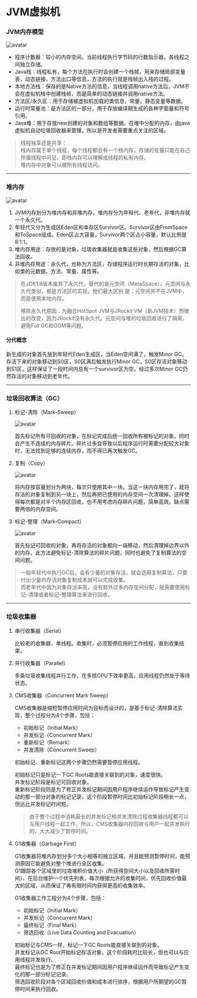 # JVM虚拟机

### JVM内存模型
![avatar](/img/java-guide/jvm/jvm.png)
* 程序计数器：较小的内存空间，当前线程执行字节码的行数指示器，各线程之间独立存储。
* Java栈：线程私有，每个方法在执行时会创建一个栈帧，用来存储局部变量表，动态链接，方法出口等信息，方法的执行就是栈帧出入栈的过程。
* 本地方法栈：保存的是Native方法的信息，当线程调用native方法后，JVM不会在虚拟机栈中创建栈帧，而是简单的动态链接并调用native方法。
* 方法区/永久区：用于存储被虚拟机加载的类信息，常量，静态变量等数据。
* 运行时常量池：是方法区的一部分，用于存放编译期生成的各种字面量和符号引用。
* Java堆：用于存放new创建的对象和数组等数据。在堆中分配的内存，由java虚拟机自动垃圾回收器来管理，所以是开发者需要重点关注的区域。

> 线程独享还是共享：<br/>
> 栈内存属于单个线程，每个线程都会有一个栈内存，存储的变量只能在自己所属线程中可见，即栈内存可以理解成线程的私有内存。<br/>
> 堆内存中对象可以被所有线程访问。

***
### 堆内存
![avatar](/img/java-guide/jvm/heap.png)
1. JVM内存划分为堆内存和非堆内存，堆内存分为年轻代、老年代，非堆内存就一个永久代。
2. 年轻代又分为生成区Eden区和幸存区Survivor区。Survivor区由FromSpace和ToSpace组成。Eden区占大容量，Survivor两个区占小容量，默认比例是8:1:1。
3. 堆内存用途：存放的是对象，垃圾收集器就是收集这些对象，然后根据GC算法回收。
4. 非堆内存用途：永久代，也称为方法区，存储程序运行时长期存活的对象，比如类的元数据、方法、常量、属性等。
> 在JDK1.8版本废弃了永久代，替代的是元空间（MetaSpace），元空间与永久代类似，都是方法区的实现，他们最大区别
> 是：元空间并不在JVM中，而是使用本地内存。
>
> 移除永久代原因：为融合HotSpot JVM与JRockit VM（新JVM技术）而做出的改变，因为JRockit没有永久代。元空间与堆的垃圾回收进行了隔离，避免Full GC和OOM等问题。

#### 分代概念
新生成的对象首先放到年轻代Eden生成区，当Eden空间满了，触发Minor GC。<br/>
存活下来的对象移动到S0区，S0区满后触发执行Minor GC，S0区存活对象移动到S1区，这样保证了一段时间内总有一个survivor区为空。经过多次Minor GC仍然存活的对象移动到老年代。

***
### 垃圾回收算法（GC）

1. 标记-清除（Mark-Sweep）

    ![avatar](/img/java-guide/jvm/1.png)

    首先标记所有可回收的对象，在标记完成后统一回收所有被标记的对象。同时会产生不连续的内存碎片。碎片过多会导致以后程序运行时需要分配较大对象时，无法找到足够的连续内存，而不得已再次触发GC。

2. 复制（Copy）
    
    ![avatar](/img/java-guide/jvm/2.png)
    
    将内存按容量划分为两块，每次只使用其中一块。当这一块内存用完了，就将存活的对象复制到另一块上，然后再把已使用的内存空间一次清理掉。这样使得每次都是对半个内存区回收，也不用考虑内存碎片问题，简单高效。缺点需要两倍的内存空间。

3. 标记-整理（Mark-Compact）
    
    ![avatar](/img/java-guide/jvm/3.png)
    
    首先标记可回收的对象，再将存活的对象都向一端移动，然后清理掉边界以外的内存。此方法避免标记-清除算法的碎片问题，同时也避免了复制算法的空间问题。
    
> 一般年轻代中执行GC后，会有少量的对象存活，就会选用复制算法，只要付出少量的存活对象复制成本就可以完成收集。<br/>
> 而老年代中因为对象存活率高，没有额外过多内存空间分配，就需要使用标记-清理或者标记-整理算法来进行回收。

***
### 垃圾收集器
1. 串行收集器（Serial）

    比较老的收集器，单线程。收集时，必须暂停应用的工作线程，直到收集结束。
2. 并行收集器（Parallel）
    
    多条垃圾收集线程并行工作，在多核CPU下效率更高，应用线程仍然处于等待状态。
3. CMS收集器（Concurrent Mark Sweep）

    CMS收集器是缩短暂停应用时间为目标而设计的，是基于标记-清除算法实现，整个过程分为4个步骤，包括：
    * 初始标记（Initial Mark）
    * 并发标记（Concurrent Mark）
    * 重新标记（Remark）
    * 并发清除（Concurrent Sweep）
    
    初始标记、重新标记这两个步骤仍然需要暂停应用线程。<br/>
    
    初始标记只是标记一下GC Roots能直接关联到的对象，速度很快。<br/>
    并发标记阶段是标记可回收对象。<br/>
    重新标记阶段则是为了修正并发标记期间因用户程序继续运作导致标记产生变动的那一部分对象的标记记录，这个阶段暂停时间比初始标记阶段稍长一点，但远比并发标记时间短。<br/>
    
    > 由于整个过程中消耗最长的并发标记和并发清除过程收集器线程都可以与用户线程一起工作，所以，CMS收集器内存回收与用户一起并发执行的，大大减少了暂停时间。
4. G1收集器（Garbage First）

    G1收集器将堆内存划分多个大小相等的独立区域，并且能预测暂停时间，能预测原因它能避免对整个堆进行全区收集。<br/>
    G1跟踪各个区域里的垃圾堆积价值大小（所获得空间大小以及回收所需时间），在后台维护一个优先列表，每次根据允许的收集时间，优先回收价值最大的区域，从而保证了再有限时间内获得更高的收集效率。
    
    G1收集器工作工程分为4个步骤，包括：
    * 初始标记（Initial Mark）
    * 并发标记（Concurrent Mark）
    * 最终标记（Final Mark）
    * 筛选回收（Live Data Counting and Evacuation）
    
    初始标记与CMS一样，标记一下GC Roots能直接关联到的对象。<br/>
    并发标记从GC Root开始标记存活对象，这个阶段耗时比较长，但也可以与应用线程并发执行。<br/>
    最终标记也是为了修正在并发标记期间因用户程序继续运作而导致标记产生变化的那一部分标记记录。<br/>
    筛选回收阶段对各个区域回收价值和成本进行排序，根据用户所期望的GC暂停时间来执行回收。

